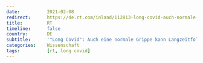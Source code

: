 ```yaml
---
date:          2021-02-08
redirect:      https://de.rt.com/inland/112813-long-covid-auch-normale-grippe/
title:         RT
timeline:      false
country:       DE
subtitle:      '"Long Covid": Auch eine normale Grippe kann Langzeitfolgen haben'
categories:    Wissenschaft
tags:          [rt, long covid]
---
```


